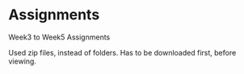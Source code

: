 # Assignments

Week3 to Week5 Assignments

Used zip files, instead of folders. Has to be downloaded first, before viewing.
